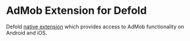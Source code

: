 # AdMob Extension for Defold

Defold [native extension](https://www.defold.com/manuals/extensions/) which provides access to AdMob functionality on Android and iOS.
